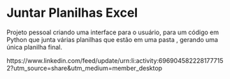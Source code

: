 # Juntar Planilhas Excel
 
Projeto pessoal criando uma interface para o usuário, para um código em Python que junta várias planilhas que estão em uma pasta , gerando uma única planilha final.
<div>
  https://www.linkedin.com/feed/update/urn:li:activity:6969045822281777152?utm_source=share&utm_medium=member_desktop
</div>
